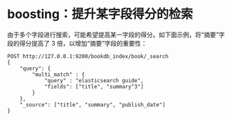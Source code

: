 # boosting：提升某字段得分的检索

由于多个字段进行搜索，可能希望提高某一字段的得分。如下面示例，将“摘要”字段的得分提高了 3 倍，以增加“摘要”字段的重要性：

```http
POST http://127.0.0.1:9200/bookdb_index/book/_search
{
    "query": {
        "multi_match" : {
            "query" : "elasticsearch guide",
            "fields": ["title", "summary^3"]
        }
    },
    "_source": ["title", "summary", "publish_date"]
}
```

